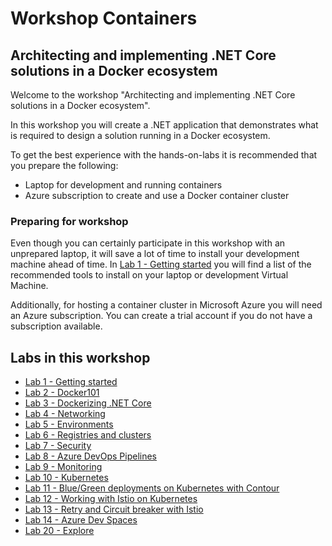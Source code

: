 # Workshop Containers 
## Architecting and implementing .NET Core solutions in a Docker ecosystem

Welcome to the workshop "Architecting and implementing .NET Core solutions in a Docker ecosystem". 

In this workshop you will create a .NET application that demonstrates what is required to design a solution running in a Docker ecosystem.

To get the best experience with the hands-on-labs it is recommended that you prepare the following:
- Laptop for development and running containers
- Azure subscription to create and use a Docker container cluster

### Preparing for workshop

Even though you can certainly participate in this workshop with an unprepared laptop, it will save a lot of time to install your development machine ahead of time. In [Lab 1 - Getting started](Lab1-GettingStarted.md) you will find a list of the recommended tools to install on your laptop or development Virtual Machine.

Additionally, for hosting a container cluster in Microsoft Azure you will need an Azure subscription. You can create a trial account if you do not have a subscription available.

## Labs in this workshop

- [Lab 1 - Getting started](Lab1-GettingStarted.md)
- [Lab 2 - Docker101](Lab2-Docker101.md)
- [Lab 3 - Dockerizing .NET Core](Lab3-DockerizingNETCore.md)
- [Lab 4 - Networking](Lab4-Networking.md)
- [Lab 5 - Environments](/Lab5-Environments.md)
- [Lab 6 - Registries and clusters](Lab6-RegistriesClusters.md)
- [Lab 7 - Security](Lab7-Security.md)
- [Lab 8 - Azure DevOps Pipelines](Lab8-AzDOPipelines.md)
- [Lab 9 - Monitoring](Lab9-Monitoring.md)
- [Lab 10 - Kubernetes](Lab10-Kubernetes.md)
- [Lab 11 - Blue/Green deployments on Kubernetes with Contour](Lab11-BlueGreen.md)
- [Lab 12 - Working with Istio on Kubernetes](Lab12-Istio.md)
- [Lab 13 - Retry and Circuit breaker with Istio](Lab12-Istio.md)
- [Lab 14 - Azure Dev Spaces](Lab14-AzureDevSpaces.md)
- [Lab 20 - Explore](Lab10-Explore.md)
